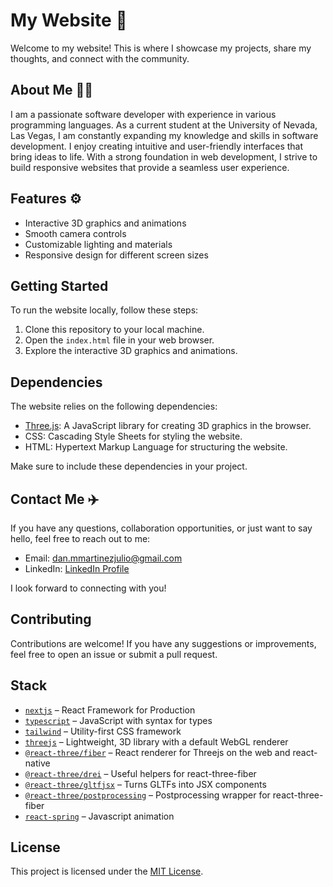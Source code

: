 # My Website 🚀

Welcome to my website! This is where I showcase my projects, share my thoughts, and connect with the community.

## About Me 🧑‍💻

I am a passionate software developer with experience in various programming languages. As a current student at the University of Nevada, Las Vegas, I am constantly expanding my knowledge and skills in software development. I enjoy creating intuitive and user-friendly interfaces that bring ideas to life. With a strong foundation in web development, I strive to build responsive websites that provide a seamless user experience.

## Features ⚙️

- Interactive 3D graphics and animations
- Smooth camera controls
- Customizable lighting and materials
- Responsive design for different screen sizes

## Getting Started

To run the website locally, follow these steps:

1. Clone this repository to your local machine.
2. Open the `index.html` file in your web browser.
3. Explore the interactive 3D graphics and animations.

## Dependencies 

The website relies on the following dependencies:

- [Three.js](https://threejs.org/): A JavaScript library for creating 3D graphics in the browser.
- CSS: Cascading Style Sheets for styling the website.
- HTML: Hypertext Markup Language for structuring the website.

Make sure to include these dependencies in your project.

## Contact Me ✈️

If you have any questions, collaboration opportunities, or just want to say hello, feel free to reach out to me:

- Email: [dan.mmartinezjulio@gmail.com](mailto:dan.martinezjulio@gmail.com)
- LinkedIn: [LinkedIn Profile](https://www.linkedin.com/in/daniel-martinez-julio-b7911a260/)

I look forward to connecting with you!

## Contributing 

Contributions are welcome! If you have any suggestions or improvements, feel free to open an issue or submit a pull request.

## Stack
- [`nextjs`](https://nextjs.org/) &ndash; React Framework for Production
- [`typescript`](https://www.typescriptlang.org/) &ndash; JavaScript with syntax for types
- [`tailwind`](https://tailwindcss.com/) &ndash; Utility-first CSS framework
- [`threejs`](https://github.com/mrdoob/three.js/) &ndash; Lightweight, 3D library with a default WebGL renderer
- [`@react-three/fiber`](https://github.com/pmndrs/react-three-fiber) &ndash; React renderer for Threejs on the web and react-native
- [`@react-three/drei`](https://github.com/pmndrs/drei) &ndash; Useful helpers for react-three-fiber
- [`@react-three/gltfjsx`](https://github.com/pmndrs/gltfjsx) &ndash; Turns GLTFs into JSX components
- [`@react-three/postprocessing`](https://github.com/pmndrs/react-postprocessing) &ndash;  Postprocessing wrapper for react-three-fiber
- [`react-spring`](https://react-spring.dev/) &ndash; Javascript animation


## License

This project is licensed under the [MIT License](LICENSE).

